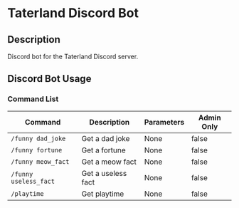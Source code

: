 # Taterland Discord Bot

## Description

Discord bot for the Taterland Discord server.

## Discord Bot Usage

### Command List

| Command               | Description        | Parameters | Admin Only |
| --------------------- | ------------------ | ---------- | ---------- |
| `/funny dad_joke`     | Get a dad joke     | None       | false      |
| `/funny fortune`      | Get a fortune      | None       | false      |
| `/funny meow_fact`    | Get a meow fact    | None       | false      |
| `/funny useless_fact` | Get a useless fact | None       | false      |
| `/playtime`           | Get playtime       | None       | false      |
